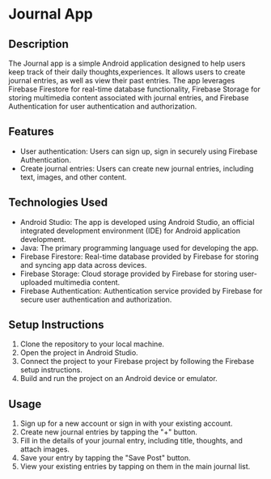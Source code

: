 # Journal App
## Description

The Journal app is a simple Android application designed to help users keep track of their daily thoughts,experiences. It allows users to create journal entries, as well as view their past entries. The app leverages Firebase Firestore for real-time database functionality, Firebase Storage for storing multimedia content associated with journal entries, and Firebase Authentication for user authentication and authorization.

## Features

* User authentication: Users can sign up, sign in securely using Firebase Authentication.
* Create journal entries: Users can create new journal entries, including text, images, and other content.

## Technologies Used

* Android Studio: The app is developed using Android Studio, an official integrated development environment (IDE) for Android application development.
* Java: The primary programming language used for developing the app.
* Firebase Firestore: Real-time database provided by Firebase for storing and syncing app data across devices.
* Firebase Storage: Cloud storage provided by Firebase for storing user-uploaded multimedia content.
* Firebase Authentication: Authentication service provided by Firebase for secure user authentication and authorization.

## Setup Instructions

1. Clone the repository to your local machine.
2. Open the project in Android Studio.
3. Connect the project to your Firebase project by following the Firebase setup instructions.
4. Build and run the project on an Android device or emulator.

## Usage
1. Sign up for a new account or sign in with your existing account.
2. Create new journal entries by tapping the "+" button.
3. Fill in the details of your journal entry, including title, thoughts, and attach images.
4. Save your entry by tapping the "Save Post" button.
5. View your existing entries by tapping on them in the main journal list.
